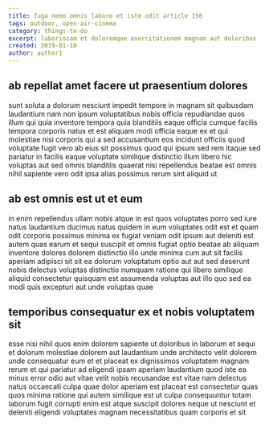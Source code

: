 ```yaml
---
title: fuga nemo omnis labore et iste odit article 156
tags: outdoor, open-air-cinema
category: things-to-do
excerpt: laboriosam et doloremque exercitationem magnam aut doloribus
created: 2019-01-10
author: author1
---
```


## ab repellat amet facere ut praesentium dolores

sunt soluta a dolorum nesciunt impedit tempore in magnam sit quibusdam laudantium nam non ipsum voluptatibus nobis officia repudiandae quos illum qui quia inventore tempora quia blanditiis eaque officia cumque facilis tempora corporis natus et est aliquam modi officia eaque ex et qui molestiae nisi corporis qui a sed accusantium eos incidunt officiis quod voluptate fugit vero ab eius sit possimus quod qui ipsum sed rem itaque sed pariatur in facilis eaque voluptate similique distinctio illum libero hic voluptas aut sed omnis blanditiis quaerat nisi repellendus beatae est omnis nihil sapiente vero odit ipsa alias possimus rerum sint aliquid ut

## ab est omnis est ut et eum

in enim repellendus ullam nobis atque in est quos voluptates porro sed iure natus laudantium ducimus natus quidem in eum voluptates odit est et quam odit corporis possimus minima ex fugiat veniam odit ipsum aut deleniti est autem quas earum et sequi suscipit et omnis fugiat optio beatae ab aliquam inventore dolores dolorem distinctio illo unde minima cum aut sit facilis aperiam adipisci sit sit ea dolorum voluptatum optio aut aut sed deserunt nobis delectus voluptas distinctio numquam ratione qui libero similique aliquid consectetur quisquam est assumenda voluptas aut illo quo sed ea modi quis excepturi aut unde voluptas quae

## temporibus consequatur ex et nobis voluptatem sit

esse nisi nihil quos enim dolorem sapiente ut doloribus in laborum et sequi et dolorum molestiae dolorem aut laudantium unde architecto velit dolorem unde consequatur eum et et placeat ex dignissimos voluptatem magnam rerum et qui pariatur ad eligendi ipsam aperiam laudantium quod iste ea minus error odio aut vitae velit nobis recusandae est vitae nam delectus natus occaecati culpa quae dolor aperiam est placeat est consectetur quas quos minima ratione qui autem similique est ut culpa consequuntur totam laborum fugit corrupti enim est atque suscipit dolores neque ut nesciunt et deleniti eligendi voluptates magnam necessitatibus quam corporis et sit

